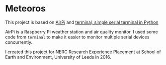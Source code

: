 Meteoros
========

This project is based on [AirPi](https://github.com/tomhartley/AirPi) and
[terminal, simple serial terminal in Python](https://github.com/Hodapp87/terminal)

AirPi is a Raspberry Pi weather station and air quality monitor. I used some
code from `terminal` to make it easier to monitor multiple serial devices
concurrently.

I created this project for NERC Research Experience Placement at School of Earth
and Environment, University of Leeds in 2016.
